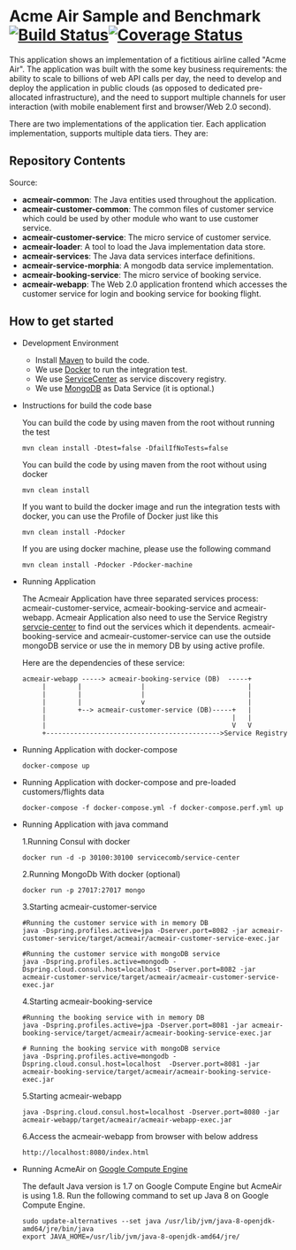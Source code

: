 # Acme Air Sample and Benchmark [![Build Status](https://travis-ci.org/WillemJiang/acmeair.svg?branch=master)](https://travis-ci.org/WillemJiang/acmeair)[![Coverage Status](https://coveralls.io/repos/github/WillemJiang/acmeair/badge.svg)](https://coveralls.io/github/WillemJiang/acmeair)

This application shows an implementation of a fictitious airline called "Acme Air".  The application was built with the some key business requirements: the ability to scale to billions of web API calls per day, the need to develop and deploy the application in public clouds (as opposed to dedicated pre-allocated infrastructure), and the need to support multiple channels for user interaction (with mobile enablement first and browser/Web 2.0 second).

There are two implementations of the application tier. Each application implementation, supports multiple data tiers.  They are:

## Repository Contents

Source:

- **acmeair-common**: The Java entities used throughout the application.
- **acmeair-customer-common**: The common files of customer service which could be used by other module who want to use customer service.
- **acmeair-customer-service**: The micro service of customer service. 
- **acmeair-loader**:  A tool to load the Java implementation data store.
- **acmeair-services**:  The Java data services interface definitions.
- **acmeair-service-morphia**:  A mongodb data service implementation.
- **acmeair-booking-service**: The micro service of booking service.
- **acmeair-webapp**:  The Web 2.0 application frontend which accesses the customer service for login and booking service for booking flight. 

## How to get started

* Development Environment
  
  * Install [Maven](https://maven.apache.org/) to build the code.
  * We use [Docker](https://www.docker.com/) to run the integration test.
  * We use [ServiceCenter](https://github.com/ServiceComb/service-center) as service discovery registry. 
  * We use [MongoDB](https://www.mongodb.com/) as Data Service (it is optional.)
   
* Instructions for build the code base

  You can build the code by using maven from the root without running the test
        
      mvn clean install -Dtest=false -DfailIfNoTests=false 
  
  You can build the code by using maven from the root without using docker
      
      mvn clean install

  If you want to build the docker image and run the integration tests with docker, you can use the Profile of Docker just like this 
  
      mvn clean install -Pdocker
      
  If you are using docker machine, please use the following command
  
      mvn clean install -Pdocker -Pdocker-machine
      
* Running Application

  The Acmeair Application have three separated services process: acmeair-customer-service, acmeair-booking-service and acmeair-webapp.
  Acmeair Application also need to use the Service Registry [servcie-center](https://github.com/ServiceComb/service-center) to find out the services which it dependents. 
  acmeair-booking-service and acmeair-customer-service can use the outside mongoDB service or use the in memory DB by using active profile.
    
  Here are the dependencies of these service:
  
      acmeair-webapp -----> acmeair-booking-service (DB)  -----+
           |        |               |                          |
           |        |               |                          |
           |        |               v                          |
           |        +--> acmeair-customer-service (DB)-----+   |
           |                                               |   |
           |                                               V   V
           +-------------------------------------------->Service Registry             
  
  
* Running Application with docker-compose
    
      docker-compose up

* Running Application with docker-compose and pre-loaded customers/flights data
    
      docker-compose -f docker-compose.yml -f docker-compose.perf.yml up
  
* Running Application with java command
  
  1.Running Consul with docker
  
      docker run -d -p 30100:30100 servicecomb/service-center
      
  2.Running MongoDb With docker (optional)
     
      docker run -p 27017:27017 mongo
      
  3.Starting acmeair-customer-service 
     
      #Running the customer service with in memory DB
      java -Dspring.profiles.active=jpa -Dserver.port=8082 -jar acmeair-customer-service/target/acmeair/acmeair-customer-service-exec.jar
        
      #Running the customer service with mongoDB service
      java -Dspring.profiles.active=mongodb -Dspring.cloud.consul.host=localhost -Dserver.port=8082 -jar acmeair-customer-service/target/acmeair/acmeair-customer-service-exec.jar
                   
  4.Starting acmeair-booking-service 
   
      #Running the booking service with in memory DB
      java -Dspring.profiles.active=jpa -Dserver.port=8081 -jar acmeair-booking-service/target/acmeair/acmeair-booking-service-exec.jar
        
      # Running the booking service with mongoDB service
      java -Dspring.profiles.active=mongodb -Dspring.cloud.consul.host=localhost  -Dserver.port=8081 -jar acmeair-booking-service/target/acmeair/acmeair-booking-service-exec.jar
                
  5.Starting acmeair-webapp
      
      java -Dspring.cloud.consul.host=localhost -Dserver.port=8080 -jar acmeair-webapp/target/acmeair/acmeair-webapp-exec.jar
       
  6.Access the acmeair-webapp from browser with below address
  
      http://localhost:8080/index.html

* Running AcmeAir on [Google Compute Engine](https://cloud.google.com/compute/)
  
  The default Java version is 1.7 on Google Compute Engine but AcmeAir is using 1.8. Run the following command to set up Java 8 on Google Compute Engine.
      
      sudo update-alternatives --set java /usr/lib/jvm/java-8-openjdk-amd64/jre/bin/java
      export JAVA_HOME=/usr/lib/jvm/java-8-openjdk-amd64/jre/
